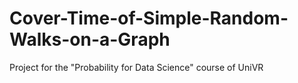 # Cover-Time-of-Simple-Random-Walks-on-a-Graph
Project for the "Probability for Data Science" course of UniVR
